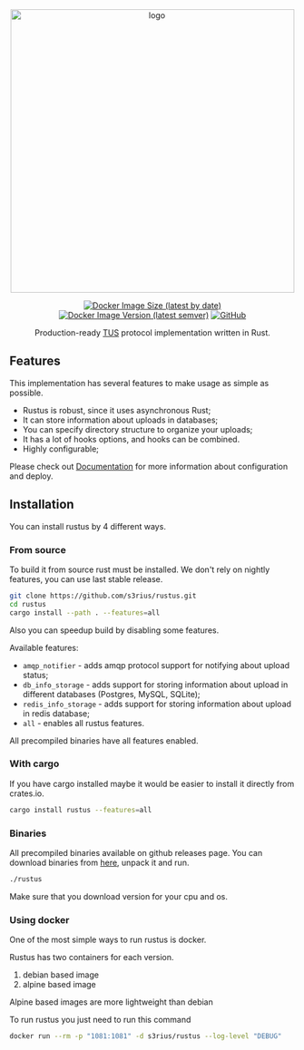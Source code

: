<div align="center">
    <img src="https://raw.githubusercontent.com/s3rius/rustus/master/imgs/logo_horizontal.svg" alt="logo" width="500">
    <div>
        <p></p>
        <a href="https://hub.docker.com/r/s3rius/rustus/"><img alt="Docker Image Size (latest by date)" src="https://img.shields.io/docker/image-size/s3rius/rustus?sort=date&style=for-the-badge"></a>
        <a href="https://hub.docker.com/r/s3rius/rustus/"><img alt="Docker Image Version (latest semver)" src="https://img.shields.io/docker/v/s3rius/rustus?style=for-the-badge"></a>
        <a href="https://github.com/s3rius/rustus/blob/master/LICENSE"><img alt="GitHub" src="https://img.shields.io/github/license/s3rius/rustus?style=for-the-badge"></a>
    </div>
    <p>Production-ready <a href="https://tus.io/">TUS</a> protocol implementation written in Rust.</p>
</div>

## Features

This implementation has several features to make usage as simple as possible.

* Rustus is robust, since it uses asynchronous Rust;
* It can store information about uploads in databases;
* You can specify directory structure to organize your uploads;
* It has a lot of hooks options, and hooks can be combined.
* Highly configurable;

Please check out [Documentation](https://s3rius.github.io/rustus/) for more information about configuration and deploy.

## Installation

You can install rustus by 4 different ways.

### From source

To build it from source rust must be installed. We don't rely on nightly features,
you can use last stable release.

```bash
git clone https://github.com/s3rius/rustus.git
cd rustus
cargo install --path . --features=all
```
Also you can speedup build by disabling some features.

Available features:

* `amqp_notifier` - adds amqp protocol support for notifying about upload status;
* `db_info_storage` - adds support for storing information about upload in different databases (Postgres, MySQL, SQLite);
* `redis_info_storage` - adds support for storing information about upload in redis database;
* `all` - enables all rustus features.

All precompiled binaries have all features enabled.

### With cargo

If you have cargo installed maybe it would be easier to
install it directly from crates.io.

```bash
cargo install rustus --features=all
```

### Binaries

All precompiled binaries available on github releases page.
You can download binaries from [here](https://github.com/s3rius/rustus/releases), unpack it and run.

```bash
./rustus
```

Make sure that you download version for your cpu and os.

### Using docker

One of the most simple ways to run rustus is docker.

Rustus has two containers for each version.
1. debian based image
2. alpine based image

Alpine based images are more lightweight than debian

To run rustus you just need to run this command

```bash
docker run --rm -p "1081:1081" -d s3rius/rustus --log-level "DEBUG"
```